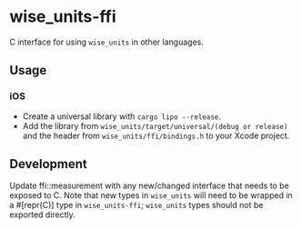 # wise_units-ffi

C interface for using `wise_units` in other languages.

## Usage

### iOS

* Create a universal library with `cargo lipo --release`.
* Add the library from `wise_units/target/universal/(debug or release)` and the header from `wise_units/ffi/bindings.h` to your Xcode project.

## Development

Update ffi::measurement with any new/changed interface that needs to be exposed to C. Note that new types in `wise_units` will need to be wrapped in a #[repr(C)] type in `wise_units-ffi`; `wise_units` types should not be exported directly.

